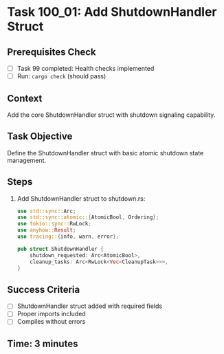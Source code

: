 # Task 100_01: Add ShutdownHandler Struct

## Prerequisites Check
- [ ] Task 99 completed: Health checks implemented
- [ ] Run: `cargo check` (should pass)

## Context
Add the core ShutdownHandler struct with shutdown signaling capability.

## Task Objective
Define the ShutdownHandler struct with basic atomic shutdown state management.

## Steps
1. Add ShutdownHandler struct to shutdown.rs:
   ```rust
   use std::sync::Arc;
   use std::sync::atomic::{AtomicBool, Ordering};
   use tokio::sync::RwLock;
   use anyhow::Result;
   use tracing::{info, warn, error};
   
   pub struct ShutdownHandler {
       shutdown_requested: Arc<AtomicBool>,
       cleanup_tasks: Arc<RwLock<Vec<CleanupTask>>>,
   }
   ```

## Success Criteria
- [ ] ShutdownHandler struct added with required fields
- [ ] Proper imports included
- [ ] Compiles without errors

## Time: 3 minutes